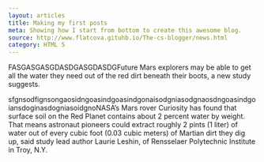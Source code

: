 ```yaml
---
layout: articles
title: Making my first posts
meta: Showing how I start from bottom to create this awesome blog.
source: http://www.flatcova.gituhb.io/The-cs-blogger/news.html
category: HTML 5
---
```


FASGASGASGDASDGASGDASDGFuture Mars explorers may be able to get all the water they need out of the red dirt beneath their boots, a new study suggests.

sfgnsodfignsongaosidngoasindgoasindgonaisodgniasodgnaosdngoasindgoiansdoginasdogniasoidgnoNASA’s Mars rover Curiosity has found that surface soil on the Red Planet contains about 2 percent water by weight. That means astronaut pioneers could extract roughly 2 pints (1 liter) of water out of every cubic foot (0.03 cubic meters) of Martian dirt they dig up, said study lead author Laurie Leshin, of Rensselaer Polytechnic Institute in Troy, N.Y.